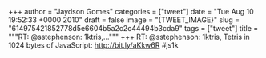 
+++
author = "Jaydson Gomes"
categories = ["tweet"]
date = "Tue Aug 10 19:52:33 +0000 2010"
draft = false
image = "{TWEET_IMAGE}"
slug = "614975421852778d5e6604b5a2c2c44494b3cda9"
tags = ["tweet"]
title = """RT: @sstephenson: 1ktris,..."""
+++
RT: @sstephenson: 1ktris, Tetris in 1024 bytes of JavaScript: http://bit.ly/aKkw6R #js1k
